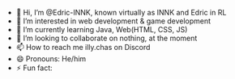 - 👋 Hi, I’m @Edric-INNK, known virtually as INNK and Edric in RL
- 👀 I’m interested in web development & game development
- 🌱 I’m currently learning Java, Web(HTML, CSS, JS)
- 💞️ I’m looking to collaborate on nothing, at the moment
- 📫 How to reach me illy.chas on Discord
- 😄 Pronouns: He/him
- ⚡ Fun fact: 

<!---
Edric-INNK/Edric-INNK is a ✨ special ✨ repository because its `README.md` (this file) appears on your GitHub profile.
You can click the Preview link to take a look at your changes.
--->
